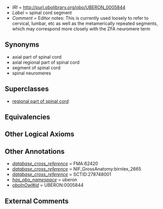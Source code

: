  * *IRI* = http://purl.obolibrary.org/obo/UBERON_0005844
 * *Label* = spinal cord segment
 * *Comment* = Editor notes: This is currently used loosely to refer to cervical, lumbar, etc as well as the metamerically repeated segments, which may correspond more closely with the ZFA neuromere term

## Synonyms

 * axial part of spinal cord
 * axial regional part of spinal cord
 * segment of spinal cord
 * spinal neuromeres

## Superclasses

 * [regional part of spinal cord](../../UBERON/48/UBERON_0001948.md)

## Equivalencies


## Other Logical Axioms


## Other Annotations

 * *[database_cross_reference](../../ef/oboInOwl#hasDbXref.md)* = FMA:62420
 * *[database_cross_reference](../../ef/oboInOwl#hasDbXref.md)* = NIF_GrossAnatomy:birnlex_2665
 * *[database_cross_reference](../../ef/oboInOwl#hasDbXref.md)* = SCTID:278748001
 * *[has_obo_namespace](../../ce/oboInOwl#hasOBONamespace.md)* = uberon
 * *[oboInOwl#id](../../id/oboInOwl#id.md)* = UBERON:0005844

## External Comments

